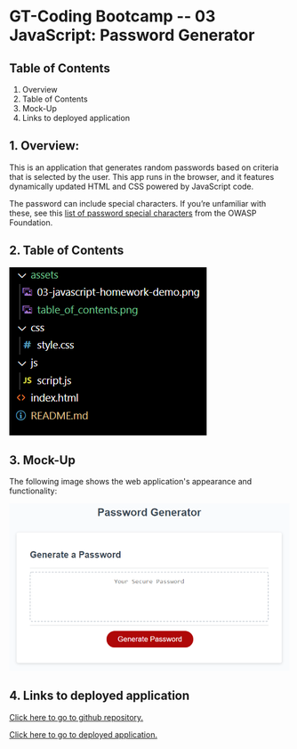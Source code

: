 # GT-Coding Bootcamp -- 03 JavaScript: Password Generator

## Table of Contents

1. Overview
2. Table of Contents
3. Mock-Up
4. Links to deployed application

## 1. Overview:

This is an application that generates random passwords based on criteria that is selected by the user. This app runs in the browser, and it features dynamically updated HTML and CSS powered by JavaScript code.

The password can include special characters. If you’re unfamiliar with these, see this [list of password special characters](https://www.owasp.org/index.php/Password_special_characters) from the OWASP Foundation.

## 2. Table of Contents

![Table of Contents](./assets/table_of_contents.png)

## 3. Mock-Up

The following image shows the web application's appearance and functionality:

![The Password Generator application displays a red button to "Generate Password".](./assets/03-javascript-homework-demo.png)

## 4. Links to deployed application

[Click here to go to github repository.](https://github.com/willielibet/password-generator.git)

[Click here to go to deployed application.](https://willielibet.github.io/password-generator/)
